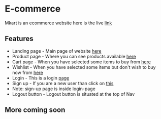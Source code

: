 # E-commerce
 
 Mkart is an ecommerce website here is the live [link](https://m-kart.netlify.app/)

## Features

- Landing page - Main page of website [here](https://m-kart.netlify.app/)
- Product page - Where you can see products available [here](https://m-kart.netlify.app/pages/home.html)
- Cart page - When you have selected some items to buy from [here](https://m-kart.netlify.app/pages/cart.html)
- Wishlist - When you have selected some items but don't wish to buy now from [here](https://m-kart.netlify.app/pages/wishlist.html)
- Login - This is a login [page](https://m-kart.netlify.app/pages/login.html)
- Sign up - If you are a new user than click on [this](https://m-kart.netlify.app/pages/signup.html) 
- Note: sign-up page is inside login-page 
- Logout button - Logout button is situated at the top of Nav

## More coming soon
